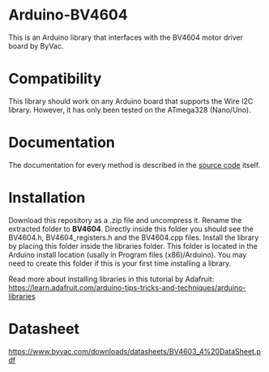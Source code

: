 # Arduino-BV4604
This is an Arduino library that interfaces with the BV4604 motor driver board by ByVac.

# Compatibility
This library should work on any Arduino board that supports the Wire I2C library. 
However, it has only been tested on the ATmega328 (Nano/Uno).

# Documentation
The documentation for every method is described in the [source code](BV4604.cpp) itself. 

# Installation
Download this repository as a .zip file and uncompress it. Rename the extracted folder to **BV4604**.
Directly inside this folder you should see the BV4604.h, BV4604_registers.h and the BV4604.cpp files. 
Install the library by placing this folder inside the libraries folder. 
This folder is located in the Arduino install location (usally in Program files (x86)/Arduino). 
You may need to create this folder if this is your first time installing a library.

Read more about installing libraries in this tutorial by Adafruit: https://learn.adafruit.com/arduino-tips-tricks-and-techniques/arduino-libraries

# Datasheet
https://www.byvac.com/downloads/datasheets/BV4603_4%20DataSheet.pdf
